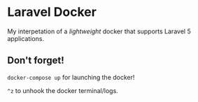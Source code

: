 # Laravel Docker
My interpetation of a _lightweight_ docker that supports Laravel 5 applications.

## Don't forget!
`docker-compose up` for launching the docker!

`^z` to unhook the docker terminal/logs.
